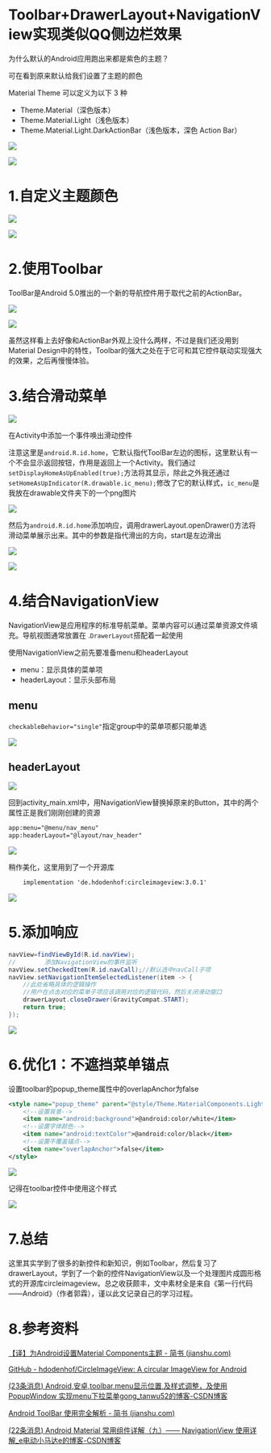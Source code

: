 # Toolbar+DrawerLayout+NavigationView实现类似QQ侧边栏效果

为什么默认的Android应用跑出来都是紫色的主题？

可在看到原来默认给我们设置了主题的颜色

Material Theme 可以定义为以下 3 种

- Theme.Material（深色版本）
- Theme.Material.Light（浅色版本）
- Theme.Material.Light.DarkActionBar（浅色版本，深色 Action Bar）

![](https://starry-lixu.oss-cn-hangzhou.aliyuncs.com/202210111028654.png#alt=image-20221011102852490)

![](https://starry-lixu.oss-cn-hangzhou.aliyuncs.com/202210111029715.png#alt=image-20221011102954574)

# 1.自定义主题颜色

![](https://starry-lixu.oss-cn-hangzhou.aliyuncs.com/202210111105614.png#alt=image-20221011110556497)

![](https://starry-lixu.oss-cn-hangzhou.aliyuncs.com/202210141243163.png#alt=image-20221014124316006)

# 2.使用Toolbar

ToolBar是Android 5.0推出的一个新的导航控件用于取代之前的ActionBar。

![](https://starry-lixu.oss-cn-hangzhou.aliyuncs.com/202210111106766.png#alt=image-20221011110630650)

![](https://starry-lixu.oss-cn-hangzhou.aliyuncs.com/202210111107004.png#alt=image-20221011110709860)

虽然这样看上去好像和ActionBar外观上没什么两样，不过是我们还没用到Material Design中的特性，Toolbar的强大之处在于它可和其它控件联动实现强大的效果，之后再慢慢体验。

# 3.结合滑动菜单

![](https://starry-lixu.oss-cn-hangzhou.aliyuncs.com/202210111546946.png#alt=image-20221011154618791)

在Activity中添加一个事件唤出滑动控件

注意这里是`android.R.id.home`，它默认指代ToolBar左边的图标，这里默认有一个不会显示返回按钮，作用是返回上一个Activity。我们通过`setDisplayHomeAsUpEnabled(true);`方法将其显示，除此之外我还通过`setHomeAsUpIndicator(R.drawable.ic_menu);`修改了它的默认样式，`ic_menu`是我放在drawable文件夹下的一个png图片

![](https://starry-lixu.oss-cn-hangzhou.aliyuncs.com/202210111549097.png#alt=image-20221011154859981)

然后为`android.R.id.home`添加响应，调用drawerLayout.openDrawer()方法将滑动菜单展示出来。其中的参数是指代滑出的方向，start是左边滑出

![](https://starry-lixu.oss-cn-hangzhou.aliyuncs.com/202210111547152.png#alt=image-20221011154733001)

![](https://starry-lixu.oss-cn-hangzhou.aliyuncs.com/202210111554344.gif#alt=Ad_003)

# 4.结合NavigationView

NavigationView是应用程序的标准导航菜单。菜单内容可以通过菜单资源文件填充。导航视图通常放置在 .`DrawerLayout`搭配着一起使用

使用NavigationView之前先要准备menu和headerLayout

- menu：显示具体的菜单项
- headerLayout：显示头部布局

## menu

`checkableBehavior="single"`指定group中的菜单项都只能单选

![](https://starry-lixu.oss-cn-hangzhou.aliyuncs.com/202210111601609.png#alt=image-20221011160132476)

## headerLayout

![](https://starry-lixu.oss-cn-hangzhou.aliyuncs.com/202210111612559.png#alt=image-20221011161234455)

回到activity_main.xml中，用NavigationView替换掉原来的Button，其中的两个属性正是我们刚刚创建的资源

```xml
app:menu="@menu/nav_menu"
app:headerLayout="@layout/nav_header"
```

![](https://starry-lixu.oss-cn-hangzhou.aliyuncs.com/202210111617185.png#alt=image-20221011161739024)

稍作美化，这里用到了一个开源库

```xml
    implementation 'de.hdodenhof:circleimageview:3.0.1'
```

![](https://starry-lixu.oss-cn-hangzhou.aliyuncs.com/202210111623764.png#alt=image-20221011162328608)

# 5.添加响应

```java
navView=findViewById(R.id.navView);
//        添加NavigationView的事件监听
navView.setCheckedItem(R.id.navCall);//默认选中navCall子项
navView.setNavigationItemSelectedListener(item -> {
    //此处省略具体的逻辑操作
    //用户在点击对应的菜单子项应该调用对应的逻辑代码，然后关闭滑动窗口
    drawerLayout.closeDrawer(GravityCompat.START);
    return true;
});
```

![](https://starry-lixu.oss-cn-hangzhou.aliyuncs.com/202210111628665.png#alt=image-20221011162812521)

# 6.优化1：不遮挡菜单锚点

设置toolbar的popup_theme属性中的overlapAnchor为false

```xml
<style name="popup_theme" parent="@style/Theme.MaterialComponents.Light">
    <!--设置背景-->
    <item name="android:background">@android:color/white</item>
    <!--设置字体颜色-->
    <item name="android:textColor">@android:color/black</item>
    <!--设置不覆盖锚点-->
    <item name="overlapAnchor">false</item>
</style>
```

![](https://starry-lixu.oss-cn-hangzhou.aliyuncs.com/202210111656155.png#alt=image-20221011165644012)

记得在toolbar控件中使用这个样式

![](https://starry-lixu.oss-cn-hangzhou.aliyuncs.com/202210111657514.png#alt=image-20221011165710374)

# 7.总结

这里其实学到了很多的新控件和新知识，例如Toolbar，然后复习了drawerLayout，学到了一个新的控件NavigationView以及一个处理图片成圆形格式的开源库circleimageview。总之收获颇丰，文中素材全是来自《第一行代码——Android》（作者郭霖），谨以此文记录自己的学习过程。

# 8.参考资料

[【译】为Android设置Material Components主题 - 简书 (jianshu.com)](https://www.jianshu.com/p/533b397c63f0)

[GitHub - hdodenhof/CircleImageView: A circular ImageView for Android](https://github.com/hdodenhof/CircleImageView)

[(23条消息) Android,安卓,toolbar,menu显示位置,及样式调整，及使用PopupWindow 实现menu下拉菜单gong_tanwu52的博客-CSDN博客](https://blog.csdn.net/tanwu52/article/details/78674711)

[Android ToolBar 使用完全解析 - 简书 (jianshu.com)](https://www.jianshu.com/p/ae0013a4f71a)

[(22条消息) Android Material 常用组件详解（九）—— NavigationView 使用详解_e电动小马达e的博客-CSDN博客](https://blog.csdn.net/weixin_42046829/article/details/110396733)
